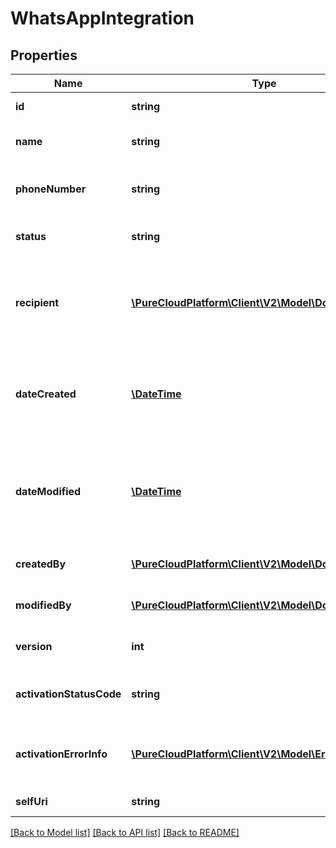 # WhatsAppIntegration

## Properties
Name | Type | Description | Notes
------------ | ------------- | ------------- | -------------
**id** | **string** | A unique Integration Id. | 
**name** | **string** | The name of the WhatsApp integration. | 
**phoneNumber** | **string** | The phone number associated to the whatsApp integration. | 
**status** | **string** | The status of the WhatsApp Integration | [optional] 
**recipient** | [**\PureCloudPlatform\Client\V2\Model\DomainEntityRef**](DomainEntityRef.md) | The recipient associated to the WhatsApp Integration. This recipient is used to associate a flow to an integration | [optional] 
**dateCreated** | [**\DateTime**](\DateTime.md) | Date this Integration was created. Date time is represented as an ISO-8601 string. For example: yyyy-MM-ddTHH:mm:ss.SSSZ | [optional] 
**dateModified** | [**\DateTime**](\DateTime.md) | Date this Integration was last modified. Date time is represented as an ISO-8601 string. For example: yyyy-MM-ddTHH:mm:ss.SSSZ | [optional] 
**createdBy** | [**\PureCloudPlatform\Client\V2\Model\DomainEntityRef**](DomainEntityRef.md) | User reference that created this Integration | [optional] 
**modifiedBy** | [**\PureCloudPlatform\Client\V2\Model\DomainEntityRef**](DomainEntityRef.md) | User reference that last modified this Integration | [optional] 
**version** | **int** | Version number required for updates. | 
**activationStatusCode** | **string** | The status code of WhatsApp Integration activation process | [optional] 
**activationErrorInfo** | [**\PureCloudPlatform\Client\V2\Model\ErrorBody**](ErrorBody.md) | The error information of WhatsApp Integration activation process | [optional] 
**selfUri** | **string** | The URI for this object | [optional] 

[[Back to Model list]](../README.md#documentation-for-models) [[Back to API list]](../README.md#documentation-for-api-endpoints) [[Back to README]](../README.md)


